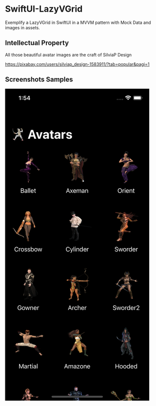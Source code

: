 # SwiftUI-LazyVGrid
Exemplify a LazyVGrid in SwiftUI in a MVVM pattern with Mock Data and images in assets.

## Intellectual Property
All those beautiful avatar images are the craft of SilviaP Design

https://pixabay.com/users/silviap_design-1583911/?tab=popular&pagi=1

## Screenshots Samples
![Login](/Screenshots/MainGridViewiPhone12Pro.png)

